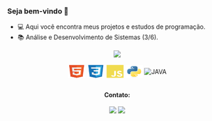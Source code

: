 ### Seja bem-vindo 👋
<ul>
  <li>💻 Aqui você encontra meus projetos e estudos de programação.</li>
  <li>📚 Análise e Desenvolvimento de Sistemas (3/6).</li>
</ul>
<div align="center" height="190em" padding-top: 200px>
  <a href="https://github.com/ABeatrizSC">
    <img height=180 align="center" src="https://github-readme-stats.vercel.app/api/top-langs/?username=ABeatrizSC&layout=compact&theme=dark&title_color=BDC5C7&bg_color=090A1E&hide_border=true" /> </a>
  
<div style="display: inline_block"><br>
  <img align="center" alt="HTML" height="30" width="40" src="https://raw.githubusercontent.com/devicons/devicon/master/icons/html5/html5-original.svg">
  <img align="center" alt="CSS" height="30" width="40" src="https://raw.githubusercontent.com/devicons/devicon/master/icons/css3/css3-original.svg">
  <img align="center" alt="Js" height="30" width="40" src="https://raw.githubusercontent.com/devicons/devicon/master/icons/javascript/javascript-plain.svg">
  <img align="center" alt="Python" height="30" width="40" src="https://raw.githubusercontent.com/devicons/devicon/master/icons/python/python-original.svg">
  <img align="center" alt="JAVA" height="60" width="40" src="https://cdn.jsdelivr.net/gh/devicons/devicon/icons/java/java-original-wordmark.svg">
</div>
</div>

##

<div align="center"> 
  <h4>Contato:</h4>
  <a href = "mailto:anabeatrizscarmoni@gmail.com"><img src="https://img.shields.io/badge/-Gmail-%23333?style=for-the-badge&logo=gmail&logoColor=white" target="_blank"></a>
  <a href="#"_blank"><img src="https://img.shields.io/badge/-LinkedIn-%230077B5?style=for-the-badge&logo=linkedin&logoColor=white" target="_blank"></a> 
</div>
